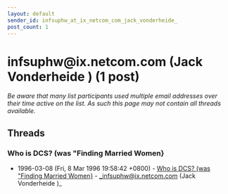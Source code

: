 ```yaml
---
layout: default
sender_id: infsuphw_at_ix_netcom_com_jack_vonderheide_
post_count: 1
---
```


# infsuphw<span>@</span>ix.netcom.com (Jack Vonderheide ) (1 post)

_Be aware that many list participants used multiple email addresses over their time active on the list. As such this page may not contain all threads available._

## Threads

### Who is DCS? (was "Finding Married Women}
+ 1996-03-08 (Fri, 8 Mar 1996 19:58:42 +0800) - [Who is DCS? (was "Finding Married Women}](/archive/1996/03/319563eed5d474c254d6b7298a0242c300bd57a26709a106a3e82fb4c6919aab) - _infsuphw@ix.netcom.com (Jack Vonderheide )_

